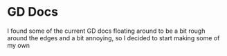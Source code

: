 # GD Docs
I found some of the current GD docs floating around to be a bit rough around the edges and a bit annoying, so I decided to start making some of my own
